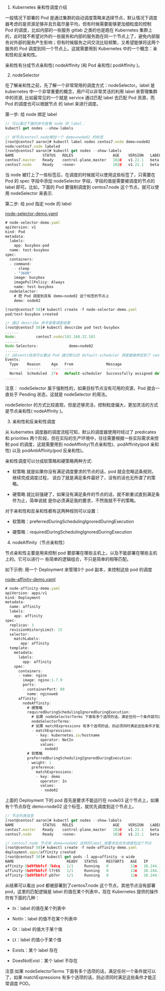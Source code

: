 1. Kubernetes 亲和性调度介绍

⼀般情况下部署的 Pod 是通过集群的⾃动调度策略来选择节点，默认情况下调度器考虑的是资源⾜够并且负载尽量平均，但有时候需要能够更加细粒度的控制 Pod 的调度，⽐如内部的⼀些服务 gitlab 之类的也是跑在 Kubernetes 集群上的，此时就不希望对外的⼀些服务和内部的服务跑在同⼀个节点上了，避免内部服务对外部的服务产⽣影响；但有时候服务之间交流⽐较频繁，⼜希望能够将这两个服务的 Pod 调度到同⼀个节点上。这就需要⽤到 Kubernetes  中的⼀个概念：亲和性和反亲和性。

 亲和性有分成节点亲和性( nodeAffinity )和 Pod 亲和性( podAffinity )。





2. nodeSelector

在了解亲和性之前，先了解⼀个⾮常常⽤的调度⽅式：nodeSelector。label 是 kubernetes 中⼀个⾮常重要的概念，⽤户可以⾮常灵活的利⽤ label 来管理集群中的资源, 比如最常⻅的⼀个就是 service 通过匹配 label 去匹配 Pod 资源，⽽ Pod 的调度也可以根据节点 的 label 来进⾏调度。



第一步: 给 node 绑定 label

```javascript
// 可以通过下⾯的命令查看 node 的 label：
kubectl get nodes --show-labels

// 给节点centos7.node增加⼀个 demo=node02 的标签
[root@centos7 aaron]# kubectl label nodes centos7.node demo=node02
node/centos7.node labeled
[root@centos7 aaron]# kubectl get nodes --show-labels
NAME             STATUS   ROLES                  AGE    VERSION   LABELS
centos7.master   Ready    control-plane,master   102d   v1.22.1   beta.kubernetes.io/arch=amd64,......
centos7.node     Ready    <none>                 102d   v1.22.1   beta.kubernetes.io/arch=amd64,demo=node02,......
```

当 node 被打上了一些标签后，在调度的时候就可以使⽤这些标签了，只需要在 Pod 的 spec 字段中添加 nodeSelector 字段，字段的值是需要被调度的节点的 label 即可。⽐如，下⾯的 Pod 要强制调度到 centos7.node 这个节点，就可以使⽤ nodeSelector 来表示.



第二步: 给 pod 指定 node 的 label

[node-selector-demo.yaml](attachments/FC3630F8396B47BDA4FF1A23B0D5C9E8node-selector-demo.yaml)

```javascript
# node-selector-demo.yaml
apiVersion: v1
kind: Pod
metadata:
  labels:
    app: busybox-pod
  name: test-busybox
spec:
  containers:
  - command:
    - sleep
    - "3600"
    image: busybox
    imagePullPolicy: Always
    name: test-busybox
  nodeSelector:
    # 把 Pod 调度到具有 demo=node02 这个标签的节点上
    demo: node02
```



```javascript
[root@centos7 50]# kubectl create -f node-selector-demo.yaml
pod/test-busybox created

// 通过 describe 命令查看调度结果
[root@centos7 50]# kubectl describe pod test-busybox
......
Node:         centos7.node/192.168.32.101
......
Node-Selectors:              demo=node02
......
// 从Events信息可以看出 Pod 通过默认的 default-scheduler 调度器被绑定到了 centos7.node 节点
Events:
  Type    Reason     Age   From               Message
  ----    ------     ----  ----               -------
  Normal  Scheduled  27s   default-scheduler  Successfully assigned default/test-busybox to centos7.node
......
```



注意： nodeSelector 属于强制性的，如果⽬标节点没有可⽤的资源，Pod 就会⼀直处于 Pending 状态，这就是 nodeSelector 的⽤法。



nodeSelector 的⽅式⽐较直观，但是还够灵活，控制粒度偏⼤，更加灵活的⽅式是节点亲和性( nodeAffinity )。





3. 亲和性和反亲和性调度

从 kubernetes 调度器的调度流程可知，默认的调度器使⽤时经过了 predicates 和 priorities 两个阶段，但在实际的⽣产环境中，往往需要根据⼀些实际需求来控制 pod 的调度，这就需要⽤到 nodeAffinity(节点亲和性)、podAffinity(pod 亲和性) 以及 podAntiAffinity(pod 反亲和性)。



亲和性调度可以分成软策略和硬策略两种⽅式:

- 软策略 就是如果你没有满⾜调度要求的节点的话，pod 就会忽略这条规则，继续完成调度过程， 说⽩了就是满⾜条件最好了，没有的话也⽆所谓了的策略。

- 硬策略 就⽐较强硬了，如果没有满⾜条件的节点的话，就不断重试直到满⾜条件为⽌，简单说就 是你必须满⾜我的要求，不然我就不⼲的策略。



对于亲和性和反亲和性都有这两种规则可以设置：

- 软策略：preferredDuringSchedulingIgnoredDuringExecution 

- 硬策略：requiredDuringSchedulingIgnoredDuringExecution





4. nodeAffinity（节点亲和性）

节点亲和性主要是⽤来控制 pod 要部署在哪些主机上，以及不能部署在哪些主机上的。它可以进⾏⼀ 些简单的逻辑组合，不只是简单的相等匹配。



如下示例: ⽤⼀个 Deployment 来管理3个 pod 副本，来控制这些 pod 的调度

[node-affinity-demo.yaml](attachments/6235270AAF4F49F4A1AAE31ED9CB3995node-affinity-demo.yaml)

```javascript
# node-affinity-demo.yaml
apiVersion: apps/v1
kind: Deployment
metadata:
  name: affinity
  labels:
    app: affinity
spec:
  replicas: 3
  revisionHistoryLimit: 15
  selector:
    matchLabels:
       app: affinity
  template:
    metadata:
      labels:
        app: affinity
    spec:
      containers:
      - name: nginx
        image: nginx:1.7.9
        ports:
        - containerPort: 80
          name: nginxweb
      affinity:
        nodeAffinity:
          # 硬策略
          requiredDuringSchedulingIgnoredDuringExecution:
            # 如果 nodeSelectorTerms 下⾯有多个选项的话，满⾜任何⼀个条件就可以
            nodeSelectorTerms:
            # 如果 matchExpressions 有多个选项的话，则必须同时满⾜这些条件才能正常调度 POD
            - matchExpressions:
              - key: kubernetes.io/hostname
                operator: NotIn
                values:
                - node03
          # 软策略
          preferredDuringSchedulingIgnoredDuringExecution: 
          - weight: 1
            preference:
              matchExpressions:
              - key: demo
                operator: In
                values:
                - node02
```

上⾯的 Deployment 下的 pod ⾸先是要求不能运⾏在 node03 这个节点上，如果有个节点存在 demo=node02 这个标签，就优先调度到这个节点上。

```javascript
// 节点列表信息
[root@centos7 aaron]# kubectl get nodes --show-labels
NAME             STATUS   ROLES                  AGE    VERSION   LABELS
centos7.master   Ready    control-plane,master   102d   v1.22.1   beta.kubernetes.io/arch=amd64,......
centos7.node     Ready    <none>                 102d   v1.22.1   beta.kubernetes.io/arch=amd64,demo=node02,......

// centos7.node 节点有 demo=node02 这样的label,按要求会优先调度到这个节点
[root@centos7 50]# kubectl create -f node-affinity-demo.yaml
deployment.apps/affinity created
[root@centos7 50]# kubectl get pods -l app=affinity -o wide
NAME                        READY   STATUS    RESTARTS   AGE   IP               NODE           NOMINATED NODE   READINESS GATES
affinity-5bd9fbbfcf-7kdcq   1/1     Running   0          12m   10.244.189.149   centos7.node   <none>           <none>
affinity-5bd9fbbfcf-l7r65   1/1     Running   0          12m   10.244.189.188   centos7.node   <none>           <none>
affinity-5bd9fbbfcf-pb7nr   1/1     Running   0          12m   10.244.189.173   centos7.node   <none>           <none>
```



从结果可以看出 pod 都被部署到了centos7.node 这个节点，其他节点没有部署 pod，这⾥的匹配逻辑是 label 的值在某个列表中，现在 Kubernetes 提供的操作符有下⾯的⼏种：

- In：label 的值在某个列表中

- NotIn：label 的值不在某个列表中

- Gt：label 的值⼤于某个值

- Lt：label 的值⼩于某个值

- Exists：某个 label 存在

- DoesNotExist：某个 label 不存在



注意:如果 nodeSelectorTerms 下⾯有多个选项的话，满⾜任何⼀个条件就可以了，如果 matchExpressions 有多个选项的话，则必须同时满⾜这些条件才能正常调度 POD。
